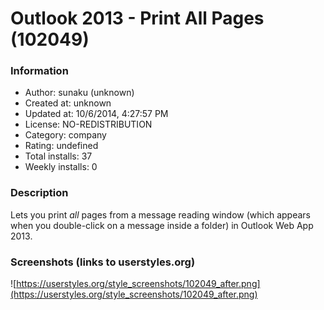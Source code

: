 # Outlook 2013 - Print All Pages (102049)

### Information
- Author: sunaku (unknown)
- Created at: unknown
- Updated at: 10/6/2014, 4:27:57 PM
- License: NO-REDISTRIBUTION
- Category: company
- Rating: undefined
- Total installs: 37
- Weekly installs: 0


### Description
Lets you print <i>all</i> pages from a message reading window (which appears when you double-click on a message inside a folder) in Outlook Web App 2013.


### Screenshots (links to userstyles.org)
![https://userstyles.org/style_screenshots/102049_after.png](https://userstyles.org/style_screenshots/102049_after.png)


